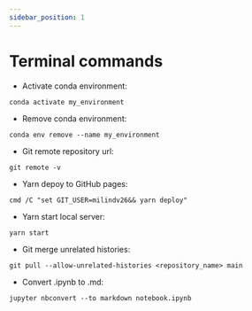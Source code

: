 ```yaml
---
sidebar_position: 1
---
```


# Terminal commands

* Activate conda environment:
```
conda activate my_environment
```
* Remove conda environment:
```
conda env remove --name my_environment
```
* Git remote repository url:
```
git remote -v
```
* Yarn depoy to GitHub pages:
```
cmd /C "set GIT_USER=milindv26&& yarn deploy"
```
* Yarn start local server:
```
yarn start
```
* Git merge unrelated histories:
```
git pull --allow-unrelated-histories <repository_name> main
```
* Convert .ipynb to .md:
```
jupyter nbconvert --to markdown notebook.ipynb
```